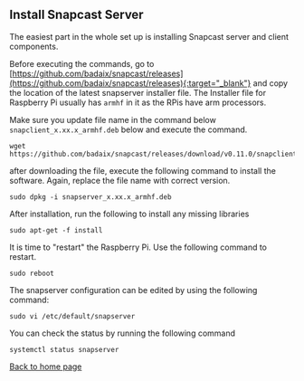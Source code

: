 ## Install Snapcast Server

The easiest part in the whole set up is installing Snapcast server and client components.

Before executing the commands, go to [https://github.com/badaix/snapcast/releases](https://github.com/badaix/snapcast/releases){:target="_blank"} and copy the location of the latest snapserver installer file. The Installer file for Raspberry Pi usually has `armhf` in it as the RPis have arm processors.

Make sure you update file name in the command below `snapclient_x.xx.x_armhf.deb` below and execute the command.

```
wget https://github.com/badaix/snapcast/releases/download/v0.11.0/snapclient_x.xx.x_armhf.deb
```
after downloading the file, execute the following command to install the software. Again, replace the file name with correct version.

```
sudo dpkg -i snapserver_x.xx.x_armhf.deb
```

After installation, run the following to install any missing libraries

```
sudo apt-get -f install
```

It is time to "restart" the Raspberry Pi. Use the following command to restart.
```
sudo reboot
```

The snapserver configuration can be edited by using the following command:
```
sudo vi /etc/default/snapserver
```

You can check the status by running the following command
```
systemctl status snapserver
```


[Back to home page](README.md)

